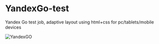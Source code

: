 # YandexGo-test
Yandex Go test job, adaptive layout using html+css for pc/tablets/mobile devices

![YandexGO](https://i.ibb.co/Yy0Yttm/1440.png)
